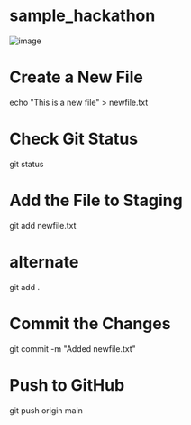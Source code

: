 ﻿# sample_hackathon
![image](https://github.com/user-attachments/assets/ba7d76c3-a155-447f-b80e-9561526e7b10)
 # Create a New File
 echo "This is a new file" > newfile.txt
# Check Git Status
git status
# Add the File to Staging
git add newfile.txt
# alternate
git add .
# Commit the Changes
git commit -m "Added newfile.txt"
# Push to GitHub
git push origin main
